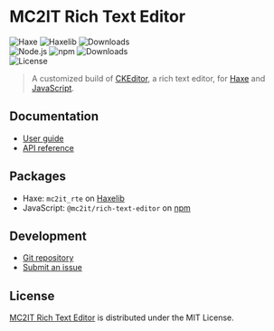 # MC2IT Rich Text Editor
![Haxe](https://badgen.net/badge/haxe/%3E%3D4.1.0/green) ![Haxelib](https://badgen.net/haxelib/v/mc2it_rte) ![Downloads](https://badgen.net/haxelib/d/mc2it_rte)  
![Node.js](https://badgen.net/npm/node/@mc2it/rich-text-editor) ![npm](https://badgen.net/npm/v/@mc2it/rich-text-editor) ![Downloads](https://badgen.net/npm/dt/@mc2it/rich-text-editor)  
![License](https://badgen.net/badge/license/MIT/blue)

> A customized build of [CKEditor](https://ckeditor.com/ckeditor-5), a rich text editor,
> for [Haxe](https://haxe.org) and [JavaScript](https://developer.mozilla.org/en-US/docs/Web/JavaScript).

## Documentation
- [User guide](https://mc2it.github.io/rich-text-editor)
- [API reference](https://mc2it.github.io/rich-text-editor/api)

## Packages
- Haxe: `mc2it_rte` on [Haxelib](https://lib.haxe.org/p/mc2it_rte)
- JavaScript: `@mc2it/rich-text-editor` on [npm](https://www.npmjs.com/package/@mc2it/rich-text-editor)

## Development
- [Git repository](https://github.com/mc2it/rich-text-editor)
- [Submit an issue](https://github.com/mc2it/rich-text-editor/issues)

## License
[MC2IT Rich Text Editor](https://mc2it.github.io/rich-text-editor) is distributed under the MIT License.
